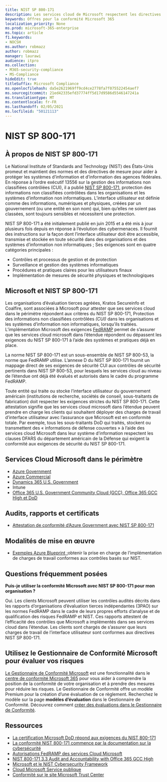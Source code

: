 ```yaml
---
title: NIST SP 800-171
description: Les services cloud de Microsoft respectent les directives NIST SP 800-171 pour protéger les informations non classifiées contrôlées dans les systèmes d’information non informatiques.
keywords: Offres pour la conformité Microsoft 365
localization_priority: None
ms.prod: microsoft-365-enterprise
ms.topic: article
f1.keywords:
- NOCSH
ms.author: robmazz
author: robmazz
manager: laurawi
audience: itpro
ms.collection:
- M365-security-compliance
- MS-Compliance
hideEdit: true
titleSuffix: Microsoft Compliance
ms.openlocfilehash: da5e2621969ff9cd4ce2778fa7f075522454aef7
ms.sourcegitcommit: 21ed42335efd37774ff5d17d9586d5546147241a
ms.translationtype: MT
ms.contentlocale: fr-FR
ms.lasthandoff: 02/05/2021
ms.locfileid: "50121113"
---
```

# <a name="nist-sp-800-171"></a>NIST SP 800-171

## <a name="about-nist-sp-800-171"></a>À propos de NIST SP 800-171

Le National Institute of Standards and Technology (NIST) des États-Unis promeut et maintient des normes et des directives de mesure pour aider à protéger les systèmes d’information et d’information des agences fédérales. En réponse à l’ordre exécutif 13556 sur la gestion des informations non classifiées contrôlées (CUI), il a publié [NIST SP 800-171](https://csrc.nist.gov/publications/detail/sp/800-171/rev-1/final), protection des informations non classifiées contrôlées dans les organisations et les systèmes d’information non informatiques.  L’interface utilisateur est définie comme des informations, numériques et physiques, créées par un gouvernement (ou une entité en son nom) qui, bien qu’elles ne soient pas classées, sont toujours sensibles et nécessitent une protection.

NIST SP 800-171 a été initialement publié en juin 2015 et a été mis à jour plusieurs fois depuis en réponse à l’évolution des cybermenaces. Il fournit des instructions sur la façon dont l’interface utilisateur doit être accessible, transmise et stockée en toute sécurité dans des organisations et des systèmes d’information non informatiques ; Ses exigences sont en quatre catégories principales :

- Contrôles et processus de gestion et de protection
- Surveillance et gestion des systèmes informatiques
- Procédures et pratiques claires pour les utilisateurs finaux
- Implémentation de mesures de sécurité physiques et technologiques

## <a name="microsoft-and-nist-sp-800-171"></a>Microsoft et NIST SP 800-171

Les organisations d’évaluation tierces agréées, Kratos Secureinfo et Coalfire, sont associées à Microsoft pour attester que ses services cloud dans le périmètre répondent aux critères du NIST SP 800-171, Protection des informations non classifiées contrôlées *(CUI)* dans les organisations et les systèmes d’information non informatiques, lorsqu’ils traitées. L’implémentation Microsoft des exigences [FedRAMP](offering-fedramp.md) permet de s’assurer que les services cloud microsoft dans l’étendue répondent ou dépassent les exigences du NIST SP 800-171 à l’aide des systèmes et pratiques déjà en place.

La norme NIST SP 800-171 est un sous-ensemble de NIST SP 800-53, la norme que FedRAMP utilise. L’annexe D du NIST SP 800-171 fournit un mappage direct de ses exigences de sécurité CUI aux contrôles de sécurité pertinents dans NIST SP 800-53, pour lesquels les services cloud au niveau de l’étendue ont déjà été évalués et autorisés dans le cadre du programme FedRAMP.

Toute entité qui traite ou stocke l’interface utilisateur du gouvernement américain (institutions de recherche, sociétés de conseil, sous-traitants de fabrication) doit respecter les exigences strictes du NIST SP 800-171. Cette attestation signifie que les services cloud microsoft dans l’étendue peuvent prendre en charge les clients qui souhaitent déployer des charges de travail d’interface utilisateur avec l’assurance que Microsoft est en conformité totale. Par exemple, tous les sous-traitants DoD qui traités, stockent ou transmettent des « informations de défense couvertes » à l’aide des services cloud Microsoft dans leur système d’information respectent les clauses DFARS du département américain de la Défense qui exigent la conformité aux exigences de sécurité du NIST SP 800-171.

## <a name="microsoft-in-scope-cloud-services"></a>Services Cloud Microsoft dans le périmètre

- [Azure Government](https://aka.ms/AzureCompliance)
- [Azure Commercial](https://azure.microsoft.com/resources/microsoft-azure-compliance-offerings/)
- [Dynamics 365 U.S. Government](https://aka.ms/d365-compliance-list)
- Intune
- [Office 365 U.S. Government Community Cloud (GCC), Office 365 GCC High et DoD](https://aka.ms/o365-compliance-framework)

## <a name="audits-reports-and-certificates"></a>Audits, rapports et certificats

- [Attestation de conformité d’Azure Government avec NIST SP 800-171](https://aka.ms/Azure-NIST-800-171)

## <a name="how-to-implement"></a>Modalités de mise en œuvre

- [Exemples Azure Blueprint :](/azure/governance/blueprints/samples/)obtenir la prise en charge de l’implémentation de charges de travail conformes aux contrôles basés sur NIST.

## <a name="frequently-asked-questions"></a>Questions fréquemment posées

**Puis-je utiliser la conformité Microsoft avec NIST SP 800-171 pour mon organisation ?**

Oui. Les clients Microsoft peuvent utiliser les contrôles audités décrits dans les rapports d’organisations d’évaluation tierces indépendantes (3PAO) sur les normes FedRAMP dans le cadre de leurs propres efforts d’analyse et de qualification des risques FedRAMP et NIST. Ces rapports attestent de l’efficacité des contrôles que Microsoft a implémentés dans ses services cloud dans l’étendue. Les clients sont chargés de s’assurer que leurs charges de travail de l’interface utilisateur sont conformes aux directives NIST SP 800-171.

## <a name="use-microsoft-compliance-manager-to-assess-your-risk"></a>Utilisez le Gestionnaire de Conformité Microsoft pour évaluer vos risques

[Le Gestionnaire de Conformité Microsoft](/microsoft-365/compliance/compliance-manager) est une fonctionnalité dans le [centre de conformité Microsoft 365](/microsoft-365/compliance/microsoft-365-compliance-center) pour vous aider à comprendre la position de la conformité de votre organisation et à prendre des mesures pour réduire les risques. Le Gestionnaire de Conformité offre un modèle Premium pour la création d’une évaluation de ce règlement. Recherchez le modèle sur la page **modèles d’évaluation** dans le Gestionnaire de Conformité. Découvrez comment [créer des évaluations dans le Gestionnaire de Conformité](/microsoft-365/compliance/compliance-manager-assessments).

## <a name="resources"></a>Ressources

- [La certification Microsoft DoD répond aux exigences du NIST 800-171](offering-DoD-DISA-L2-L4-L5.md)
- [La conformité NIST 800-171 commence par la documentation sur la cybersécurité](https://www.nist800171.com/)
- [Autorisations FedRAMP des services Cloud Microsoft](https://marketplace.fedramp.gov/index.html?status=Compliant&sort=productName#/products)
- [NIST 800-171 3.3 Audit and Accountability with Office 365 GCC High](https://info.summit7systems.com/blog/nist-3.3-audit-and-accountability-with-office-365)
- [Microsoft et le NIST Cybersecurity Framework](offering-nist-csf.md)
- [Cloud Microsoft Service publique](https://www.microsoft.com/enterprise/government)
- [Conformité sur le site Microsoft Trust Center](https://www.microsoft.com/trust-center/compliance/compliance-overview)
